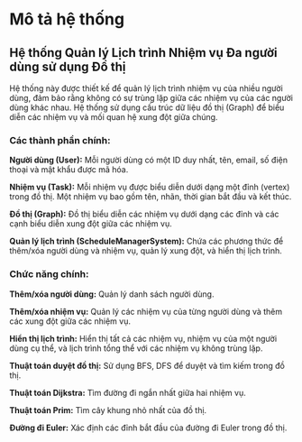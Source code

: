 <h1>Mô tả hệ thống</h1>
<h2>Hệ thống Quản lý Lịch trình Nhiệm vụ Đa người dùng sử dụng Đồ thị</h2>

Hệ thống này được thiết kế để quản lý lịch trình nhiệm vụ của nhiều người dùng, đảm bảo rằng không có sự trùng lặp giữa các nhiệm vụ của các người dùng khác nhau. Hệ thống sử dụng cấu trúc dữ liệu đồ thị (Graph) để biểu diễn các nhiệm vụ và mối quan hệ xung đột giữa chúng.

<h3>Các thành phần chính:</h3>

<b>Người dùng (User):</b> Mỗi người dùng có một ID duy nhất, tên, email, số điện thoại và mật khẩu được mã hóa.

<b>Nhiệm vụ (Task):</b> Mỗi nhiệm vụ được biểu diễn dưới dạng một đỉnh (vertex) trong đồ thị. Một nhiệm vụ bao gồm tên, nhãn, thời gian bắt đầu và kết thúc.

<b>Đồ thị (Graph):</b> Đồ thị biểu diễn các nhiệm vụ dưới dạng các đỉnh và các cạnh biểu diễn xung đột giữa các nhiệm vụ.

<b>Quản lý lịch trình (ScheduleManagerSystem):</b> Chứa các phương thức để thêm/xóa người dùng và nhiệm vụ, quản lý xung đột, và hiển thị lịch trình.

<h3>Chức năng chính:</h3>

<b>Thêm/xóa người dùng:</b> Quản lý danh sách người dùng.

<b>Thêm/xóa nhiệm vụ:</b> Quản lý các nhiệm vụ của từng người dùng và thêm các xung đột giữa các nhiệm vụ.

<b>Hiển thị lịch trình:</b> Hiển thị tất cả các nhiệm vụ, nhiệm vụ của một người dùng cụ thể, và lịch trình tổng thể với các nhiệm vụ không trùng lặp.

<b>Thuật toán duyệt đồ thị:</b> Sử dụng BFS, DFS để duyệt và tìm kiếm trong đồ thị.

<b>Thuật toán Dijkstra:</b> Tìm đường đi ngắn nhất giữa hai nhiệm vụ.

<b>Thuật toán Prim:</b> Tìm cây khung nhỏ nhất của đồ thị.

<b>Đường đi Euler:</b> Xác định các đỉnh bắt đầu của đường đi Euler trong đồ thị.
